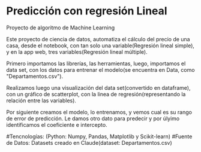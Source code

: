 # Predicción con regresión Lineal
Proyecto de algoritmo de Machine Learning

Este proyecto de ciencia de datos, automatiza el cálculo del precio de una casa, desde el notebook, con tan solo una variable(Regresión lineal simple), y en la app web, tres variables(Regresión lineal múltiple).

Primero importamos las librerías, las herramientas, luego, importamos el data set, con los datos para entrenar el modelo(se encuentra en Data, como "Departamentos.csv").

Realizamos luego una visualización del data set(convertido en dataframe), con un gráfico de scatterplot, con la linea de regresión(representando la relación entre las variables).

Por siguiente creamos el modelo, lo entrenamos, y vemos cual es su rango de error de predicción. Le damos otro dato para predecir y por úlyimo identificamos el coeficiente e intercepto.

#Tencnologías: (Python: Numpy, Pandas, Matplotlib y Scikit-learn) #Fuente de Datos: Datasets creado en Claude(dataset: Departamentos.csv)
